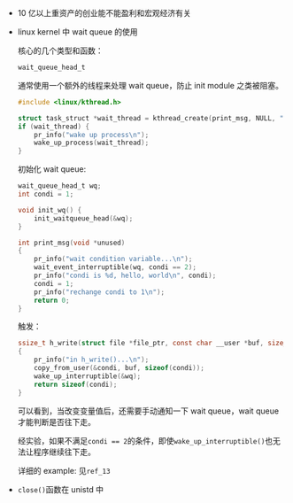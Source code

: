 * 10 亿以上重资产的创业能不能盈利和宏观经济有关

* linux kernel 中 wait queue 的使用

    核心的几个类型和函数：

    ```c
    wait_queue_head_t

    ```

    通常使用一个额外的线程来处理 wait queue，防止 init module 之类被阻塞。

    ```c
    #include <linux/kthread.h>

    struct task_struct *wait_thread = kthread_create(print_msg, NULL, "print_msg");
    if (wait_thread) {
        pr_info("wake up process\n");
        wake_up_process(wait_thread);
    }
    ```

    初始化 wait queue:

    ```c
    wait_queue_head_t wq;
    int condi = 1;

    void init_wq() {
        init_waitqueue_head(&wq);
    }
    
    int print_msg(void *unused)
    {
        pr_info("wait condition variable...\n");
        wait_event_interruptible(wq, condi == 2);
        pr_info("condi is %d, hello, world\n", condi);
        condi = 1;
        pr_info("rechange condi to 1\n");
        return 0;
    }
    ```

    触发：

    ```c
    ssize_t h_write(struct file *file_ptr, const char __user *buf, size_t size, loff_t *offset)
    {
        pr_info("in h_write()...\n");
        copy_from_user(&condi, buf, sizeof(condi));
        wake_up_interruptible(&wq);
        return sizeof(condi);
    }
    ```

    可以看到，当改变变量值后，还需要手动通知一下 wait queue，wait queue 才能判断是否往下走。

    经实验，如果不满足`condi == 2`的条件，即使`wake_up_interruptible()`也无法让程序继续往下走。

    详细的 example: 见`ref_13`

* `close()`函数在 unistd 中

